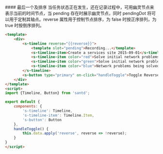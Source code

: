 <text lang="cn">
#### 最后一个及排序
当任务状态正在发生，还在记录过程中，可用幽灵节点来表示当前的时间节点，当 pending 存在时展示幽灵节点，同时 pendingDot 将可以用于定制其轴点。reverse 属性用于控制节点排序，为 false 时按正序排列，为 true 时按倒序排列。
</text>

```html
<template>
    <div>
        <s-timeline reverse="{{reverse}}">
            <template slot="pending">Recording...</template>
            <s-timeline-item>Create a services site 2015-09-01</s-timeline-item>
            <s-timeline-item color="red">Solve initial network problems 2015-09-01</s-timeline-item>
            <s-timeline-item color="green">Solve initial network problems 3 2015-09-01</s-timeline-item>
            <s-timeline-item color="blue">Network problems being solved 2015-09-01</s-timeline-item>
        </s-timeline>
        <s-button type="primary" on-click="handleToggle">Toggle Reverse</s-button>
    </div>
</template>
<script>
import {Timeline, Button} from 'santd';

export default {
    components: {
        's-timeline': Timeline,
        's-timeline-item': Timeline.Item,
        's-button': Button
    },
    handleToggle() {
        this.data.apply('reverse', reverse => !reverse);
    }
}
</script>
```

